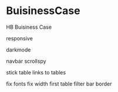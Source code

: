 # BuisinessCase
HB Buisiness Case

responsive

darkmode

navbar scrollspy

stick table links to tables

fix fonts
fix width first table
filter bar border